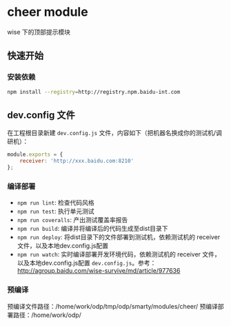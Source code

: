 # cheer module

wise 下的顶部提示模块

## 快速开始

### 安装依赖

```bash
npm install --registry=http://registry.npm.baidu-int.com
```

## dev.config 文件

在工程根目录新建 `dev.config.js` 文件，内容如下（把机器名换成你的测试机/调研机）：

```javascript
module.exports = {
    receiver: 'http://xxx.baidu.com:8210'
};
```

### 编译部署

* `npm run lint`: 检查代码风格
* `npm run test`: 执行单元测试
* `npm run coveralls`: 产出测试覆盖率报告
* `npm run build`: 编译并将编译后的代码生成至dist目录下
* `npm run deploy`: 将dist目录下的文件部署到测试机，依赖测试机的 receiver 文件，以及本地dev.config.js配置
* `npm run watch`: 实时编译部署开发环境代码，依赖测试机的 receiver 文件，以及本地dev.config.js配置 `dev.config.js`。参考：<http://agroup.baidu.com/wise-survive/md/article/977636>

### 预编译
预编译文件路径：/home/work/odp/tmp/odp/smarty/modules/cheer/
预编译部署路径：/home/work/odp/
